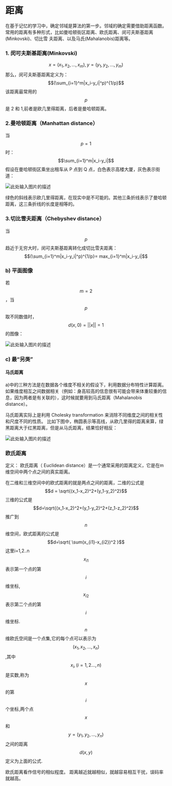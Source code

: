 # 距离

在基于记忆的学习中，确定邻域是算法的第一步。邻域的确定需要借助距离函数。常用的距离有多种形式，比如曼哈顿街区距离、欧氏距离、闵可夫斯基距离(Minkovski)、切比雪 夫距离、以及马氏(Mahalanobis)距离等。


### 1. 闵可夫斯基距离(Minkovski)

$$x=(x_1,x_2,\dots,x_m),y=(y_1,y_2,\dots,y_m)$$
那么，闵可夫斯基距离定义为：
$$(\sum_{i=1}^m|x_i-y_i|^p)^{1/p}$$
该距离最常用的 $$p$$ 是 2 和 1,前者是欧几里得距离，后者是曼哈顿距离。

### 2.曼哈顿距离（Manhattan distance）

当$$p=1$$时：$$\sum_{i=1}^m|x_i-y_i|$$
假设在曼哈顿街区乘坐出租车从 P 点到 Q 点，白色表示高楼大厦，灰色表示街道：

![此处输入图片的描述][1]

绿色的斜线表示欧几里得距离，在现实中是不可能的。其他三条折线表示了曼哈顿距离，这三条折线的长度是相等的。

### 3.切比雪夫距离（Chebyshev distance）

当 $$p$$ 趋近于无穷大时，闵可夫斯基距离转化成切比雪夫距离：
$$(\sum_{i=1}^m|x_i-y_i|^p)^{1/p}= max_{i=1}^m|x_i-y_i|$$

### b) 平面图像

若$$m=2$$，当$$p$$取不同数值时，$$d(x,0) = ||x||= 1$$的图像：

![此处输入图片的描述][2]

### c) 最“另类”

#### 马氏距离

a)中的三种方法是在数据各个维度不相关的假设下，利用数据分布特性计算距离。如果维度相互之间数据相关（例如：身高较高的信息很有可能会带来体重较重的信息，因为两者是有关联的），这时候就要用到马氏距离（Mahalanobis distance）。

马氏距离实际上是利用 Cholesky transformation 来消除不同维度之间的相关性和尺度不同的性质。
比如下图中，椭圆表示等高线，从欧几里得的距离来算，绿黑距离大于红黑距离，但是从马氏距离，结果恰好相反：

![此处输入图片的描述][3]

### 欧氏距离

定义： 欧氏距离（ Euclidean distance）是一个通常采用的距离定义，它是在m维空间中两个点之间的真实距离。

在二维和三维空间中的欧式距离的就是两点之间的距离，二维的公式是 
$$d = \sqrt{(x_1-x_2)^2+(y_1-y_2)^2}$$
三维的公式是 
$$d=\sqrt{(x_1-x_2)^2+(y_1-y_2)^2+(z_1-z_2)^2}$$ 
推广到$$n$$维空间，欧式距离的公式是 
$$d=\sqrt{ \sum(x_{i1}-x_{i2})^2 }$$ 这里i=1,2..n 
$$x_{i1}$$表示第一个点的第$$i$$维坐标,$$x_{i2}$$表示第二个点的第$$i$$维坐标.
$$n$$维欧氏空间是一个点集,它的每个点可以表示为$$(x_1,x_2,\dots ,x_n)$$,其中$$x_i,(i=1,2\dots,n)$$是实数,称为$$x$$的第$$i$$个坐标,两个点$$x$$和$$y=(y_1,y_2,\dots ,y_n)$$之间的距离$$d(x,y)$$定义为上面的公式. 

欧氏距离看作信号的相似程度。 距离越近就越相似，就越容易相互干扰，误码率就越高。



  [1]: http://images.cnitblog.com/blog/533521/201308/07220530-1c87c470c5984305932cb5f5fc91656f.png
  [2]: http://images.cnitblog.com/blog/533521/201308/07220559-ae662025d1394f90bfd62f7c21c3d895.png
  [3]: http://images.cnitblog.com/blog/533521/201308/07220637-f472bb13a779481bbfa45a9d79bd2175.png
  